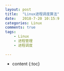 ```yaml
---
layout: post
title:  "Linux进程调度算法"
date:   2018-7-20 10:15:9
categories: Linux
comments: true
tags:
    - Linux
    - 进程管理
    - 进程调度
   
---
```


* content
{:toc}

